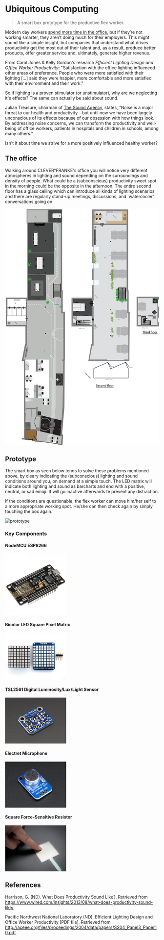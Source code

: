 # Ubiquitous Computing

> A smart box prototype for the productive flex worker.

Modern day workers [spend more time in the office](http://www.motherjones.com/politics/2011/06/speed-up-american-workers-long-hours/), but if they’re not working smarter, they aren’t doing much for their employers. This might sound like a simple insight, but companies that understand what drives productivity get the most out of their talent and, as a result, produce better products, offer greater service and, ultimately, generate higher revenue.

From Carol Jones & Kelly Gordon's research _Efficient Lighting Design and Office Worker Productivity_: "Satisfaction with the office lighting influenced other areas of preference. People who were more satisfied with their lighting [...] said they were happier, more comfortable and more satisfied with their environment and their work."

So if lighting is a proven stimulator (or unstimulator), why are we neglecting it's effects? The same can actually be said about sound.

Julian Treasure, chairman of [The Sound Agency](https://www.thesoundagency.com/), states, “Noise is a major threat to our health and productivity – but until now we have been largely unconscious of its effects because of our obsession with how things look. By addressing noise concerns, we can transform the productivity and well-being of office workers, patients in hospitals and children in schools, among many others.”

Isn't it about time we strive for a more positively influenced healthy worker?

## The office

Walking around CLEVER°FRANKE's office you will notice very different atmospheres in lighting and sound depending on the surroundings and density of people. What could be a (subconscious) productivity sweet spot in the morning could be the opposite in the afternoon. The entire second floor has a glass ceiling which can introduce all kinds of lighting scenarios and there are regularly stand-up meetings, discussions, and 'watercooler' conversations going on.

![Clever Franke office](images/cf-office.png)

## Prototype

The smart box as seen below tends to solve these problems mentioned above, by cleary indicating the (subconscious) lighting and sound conditions around you, on demand at a simple touch. The LED matrix will indicate both lighting and sound as barcharts and end with a positive, neutral, or sad emoji. It will go inactive afterwards te prevent any distraction.

If the conditions are questionable, the flex worker can move him/her self to a more appropriate working spot. He/she can then check again by simply touching the box again.

<img src="images/prototype.png" alt="prototype" width=400 />

### Key Components

#### NodeMCU ESP8266

<img src="images/nodemcu.jpg" alt="NodeMCU" width=200 />

#### Bicolor LED Square Pixel Matrix

<img src="images/bi-color-matrix.jpeg" alt="LED square matrix" width=200 />

#### TSL2561 Digital Luminosity/Lux/Light Sensor

<img src="images/luminosity-sensor.jpg" alt="Luminosity sensor" width=200 />

#### Electret Microphone

<img src="images/mic-sensor.jpg" alt="Electret Microphone" width=200 />

#### Square Force-Sensitive Resistor

<img src="images/force-sensor.jpg" alt="Square Force-Sensitive Resistor" width=200 />

## References

Harrison, G. (ND). What Does Productivity Sound Like?. Retrieved from https://www.wired.com/insights/2013/08/what-does-productivity-sound-like/

Pacific Northwest National Laboratory (ND). Efficient Lighting Design and Office Worker Productivity [PDF file].
Retrieved from http://aceee.org/files/proceedings/2004/data/papers/SS04_Panel3_Paper10.pdf
